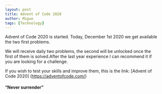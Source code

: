 ```yaml
---
layout: post
title: Advent of Code 2020
author: Migue
tags: [Technology]
---
```


Advent of Code 2020 is started. Today, December 1st 2020 we get available the two first problems.
   
We will receive daily two problems, the second will be unlocked once the first of them is solved.After the last year experience I can recommend it if you are looking for a challenge.


If you wish to test your skills and improve them, this is the link: [Advent of Code 2020] (https://adventofcode.com/)
 

#### “Never surrender” 